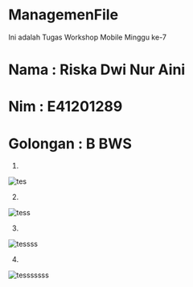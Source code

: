 # ManagemenFile
Ini adalah Tugas Workshop Mobile Minggu ke-7
# Nama : Riska Dwi Nur Aini
# Nim : E41201289
# Golongan : B BWS

1.
![tes](https://user-images.githubusercontent.com/74886545/138576512-03bfecf9-89d0-4a85-b27f-dc8c7cc1f7ac.PNG)

2.
![tess](https://user-images.githubusercontent.com/74886545/138576540-572b42ce-39a1-4a7d-9701-6268f3cd57a3.PNG)

3.
![tessss](https://user-images.githubusercontent.com/74886545/138576551-e9cddaae-1d91-4925-9c1e-6e78c38ebb07.PNG)

4.
![tesssssss](https://user-images.githubusercontent.com/74886545/138576558-a423490e-f848-4189-b1b5-53a97c284b08.PNG)

